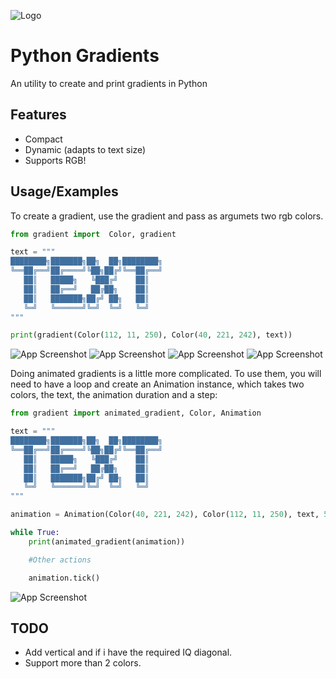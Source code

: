 
![Logo](https://cdn.discordapp.com/attachments/1128119568389382156/1129873294078771322/python-gradients.png)


# Python Gradients

An utility to create and print gradients in Python


## Features

- Compact
- Dynamic (adapts to text size)
- Supports RGB!


## Usage/Examples

To create a gradient, use the gradient and pass as argumets two rgb colors.

```python
from gradient import  Color, gradient

text = """
████████╗███████╗██╗  ██╗████████╗
╚══██╔══╝██╔════╝╚██╗██╔╝╚══██╔══╝
   ██║   █████╗   ╚███╔╝    ██║   
   ██║   ██╔══╝   ██╔██╗    ██║   
   ██║   ███████╗██╔╝ ██╗   ██║   
   ╚═╝   ╚══════╝╚═╝  ╚═╝   ╚═╝   
"""

print(gradient(Color(112, 11, 250), Color(40, 221, 242), text))

```

![App Screenshot](https://cdn.discordapp.com/attachments/1128119568389382156/1129874862538772503/image.png)
![App Screenshot](https://cdn.discordapp.com/attachments/1128119568389382156/1129877221163667486/image.png)
![App Screenshot](https://cdn.discordapp.com/attachments/1128119568389382156/1129877301203570769/image.png)
![App Screenshot](https://cdn.discordapp.com/attachments/1128119568389382156/1129877495110443068/image.png)

Doing animated gradients is a little more complicated. To use them, you will need to have a loop and create an Animation instance, which takes two colors, the text, the animation duration and a step:
```python
from gradient import animated_gradient, Color, Animation

text = """
████████╗███████╗██╗  ██╗████████╗
╚══██╔══╝██╔════╝╚██╗██╔╝╚══██╔══╝
   ██║   █████╗   ╚███╔╝    ██║   
   ██║   ██╔══╝   ██╔██╗    ██║   
   ██║   ███████╗██╔╝ ██╗   ██║   
   ╚═╝   ╚══════╝╚═╝  ╚═╝   ╚═╝   
"""

animation = Animation(Color(40, 221, 242), Color(112, 11, 250), text, 5, .5)

while True:
    print(animated_gradient(animation))

    #Other actions

    animation.tick()
```
![App Screenshot](https://cdn.discordapp.com/attachments/1128119568389382156/1130123957098528778/Untitled_video_-_Made_with_Clipchamp.gif)



## TODO

- Add vertical and if i have the required IQ diagonal.
- Support more than 2 colors.


